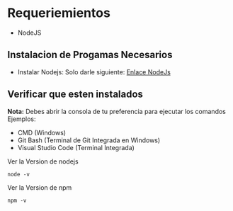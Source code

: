 # Requeriemientos
- NodeJS

## Instalacion de Progamas Necesarios
- Instalar Nodejs:
	Solo darle siguiente: [Enlace NodeJs](https://nodejs.org/es/)

## Verificar que esten instalados

**Nota:**
Debes abrir la consola de tu preferencia para ejecutar los comandos
Ejemplos:
- CMD (Windows)
- Git Bash (Terminal de Git Integrada en Windows)
- Visual Studio Code (Terminal Integrada)

Ver la Version de nodejs
```
node -v
```

Ver la Version de npm
```
npm -v
```
